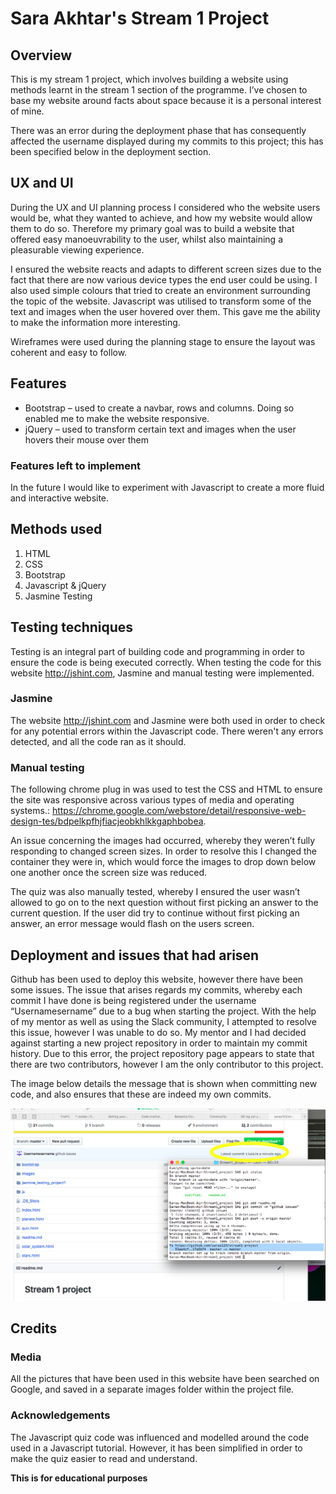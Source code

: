 # Sara Akhtar's Stream 1 Project

## Overview

This is my stream 1 project, which involves building a website using methods learnt in the stream 1 section of the programme. I’ve chosen to base my website around facts about space because it is a personal interest of mine. 

There was an error during the deployment phase that has consequently affected the username displayed during my commits to this project; this has been specified below in the deployment section.  

## UX and UI

During the UX and UI planning process I considered who the website users would be, what they wanted to achieve, and how my website would allow them to do so. Therefore my primary goal was to build a website that offered easy manoeuvrability to the user, whilst also maintaining a pleasurable viewing experience.

I ensured the website reacts and adapts to different screen sizes due to the fact that there are now various device types the end user could be using. I also used simple colours that tried to create an environment surrounding the topic of the website. Javascript was utilised to transform some of the text and images when the user hovered over them. This gave me the ability to make the information more interesting. 

Wireframes were used during the planning stage to ensure the layout was coherent and easy to follow.

## Features

* Bootstrap – used to create a navbar, rows and columns. Doing so enabled me to make the website responsive.
* jQuery – used to transform certain text and images when the user hovers their mouse over them 

### Features left to implement 

In the future I would like to experiment with Javascript to create a more fluid and interactive website. 

## Methods used

1. HTML
2. CSS
3. Bootstrap
4. Javascript & jQuery 
5. Jasmine Testing

## Testing techniques 

Testing is an integral part of building code and programming in order to ensure the code is being executed correctly. When testing the code for this website http://jshint.com, Jasmine and manual testing were implemented. 

### Jasmine

The website http://jshint.com and Jasmine were both used in order to check for any potential errors within the Javascript code. There weren't any errors detected, and all the code ran as it should. 


### Manual testing

The following chrome plug in was used to test the CSS and HTML to ensure the site was responsive across various types of media and operating systems.: https://chrome.google.com/webstore/detail/responsive-web-design-tes/bdpelkpfhjfiacjeobkhlkkgaphbobea.

An issue concerning the images had occurred, whereby they weren’t fully responding to changed screen sizes. In order to resolve this I changed the container they were in, which would force the images to drop down below one another once the screen size was reduced.  

The quiz was also manually tested, whereby I ensured the user wasn’t allowed to go on to the next question without first picking an answer to the current question. If the user did try to continue without first picking an answer, an error message would flash on the users screen.

## Deployment and issues that had arisen 

Github has been used to deploy this website, however there have been some issues. The issue that arises regards my commits, whereby each commit I have done is being registered under the username “Usernamesername” due to a bug when starting the project. With the help of my mentor as well as using the Slack community, I attempted to resolve this issue, however I was unable to do so. My mentor and I had decided against starting a new project repository in order to maintain my commit history. Due to this error, the project repository page appears to state that there are two contributors, however I am the only contributor to this project.

The image below details the message that is shown when committing new code, and also ensures that these are indeed my own commits. 

![github issues](screenshots/github-username-issues.png)

## Credits

### Media

All the pictures that have been used in this website have been searched on Google, and saved in a separate images folder within the project file. 

### Acknowledgements 

The Javascript quiz code was influenced and modelled around the code used in a Javascript tutorial. However, it has been simplified in order to make the quiz easier to read and understand.

**This is for educational purposes**
